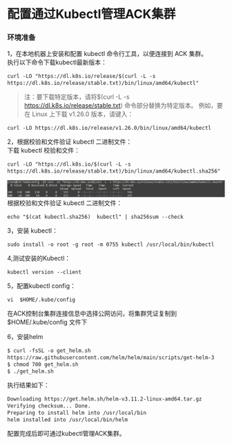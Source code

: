 # 配置通过Kubectl管理ACK集群

### 环境准备
1，在本地机器上安装和配置 kubectl 命令行工具，以便连接到 ACK 集群。  
执行以下命令下载kubectl最新版本：
~~~shell
curl -LO "https://dl.k8s.io/release/$(curl -L -s https://dl.k8s.io/release/stable.txt)/bin/linux/amd64/kubectl"
~~~

>注：要下载特定版本，请将$(curl -L -s https://dl.k8s.io/release/stable.txt) 命令部分替换为特定版本。
> 例如，要在 Linux 上下载 v1.26.0 版本，请键入：
~~~shell
curl -LO https://dl.k8s.io/release/v1.26.0/bin/linux/amd64/kubectl
~~~
2，根据校验和文件验证 kubectl 二进制文件：  
下载 kubectl 校验和文件：
~~~shell
curl -LO "https://dl.k8s.io/$(curl -L -s https://dl.k8s.io/release/stable.txt)/bin/linux/amd64/kubectl.sha256"
~~~
![img_1.png](images/wget_kubectl.png)
根据校验和文件验证 kubectl 二进制文件：
~~~shell
echo "$(cat kubectl.sha256)  kubectl" | sha256sum --check
~~~


3，安装 kubectl：
~~~shell
sudo install -o root -g root -m 0755 kubectl /usr/local/bin/kubectl
~~~
4,测试安装的Kubectl：
~~~shell
kubectl version --client
~~~


5，配置kubectl config：
~~~shell
vi  $HOME/.kube/config
~~~
在ACK控制台集群连接信息中选择公网访问，将集群凭证复制到$HOME/.kube/config 文件下


6，安装helm
~~~shell
$ curl -fsSL -o get_helm.sh https://raw.githubusercontent.com/helm/helm/main/scripts/get-helm-3
$ chmod 700 get_helm.sh
$ ./get_helm.sh  
~~~
执行结果如下：
~~~shell
Downloading https://get.helm.sh/helm-v3.11.2-linux-amd64.tar.gz
Verifying checksum... Done.
Preparing to install helm into /usr/local/bin
helm installed into /usr/local/bin/helm
~~~

配置完成后即可通过kubectl管理ACK集群。

